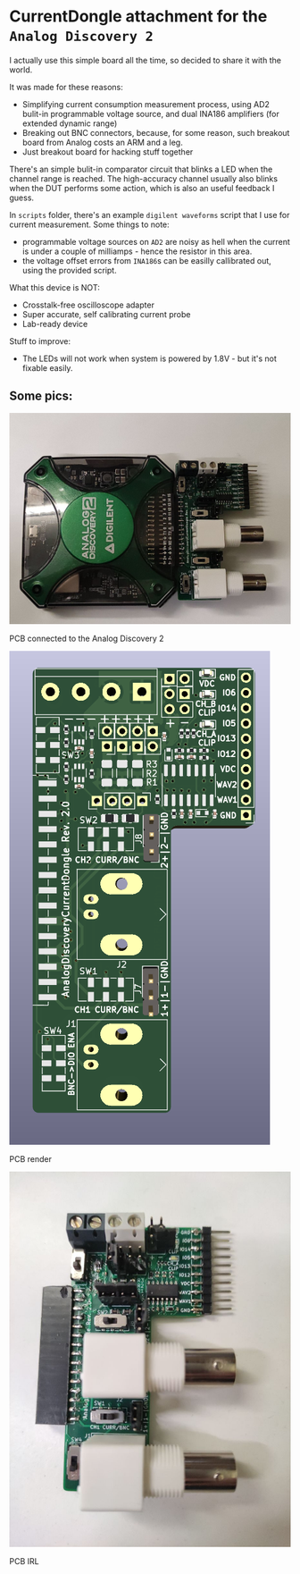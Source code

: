 # CurrentDongle attachment for the `Analog Discovery 2`

I actually use this simple board all the time, so decided to share it with the world.

It was made for these reasons:
* Simplifying current consumption measurement process, using AD2 bulit-in programmable voltage source, and dual INA186 amplifiers (for extended dynamic range)
* Breaking out BNC connectors, because, for some reason, such breakout board from Analog costs an ARM and a leg.
* Just breakout board for hacking stuff together

There's an simple bulit-in comparator circuit that blinks a LED when the channel range is reached. The high-accuracy channel usually also blinks when the DUT performs some action, which is also an useful feedback I guess.

In `scripts` folder, there's an example `digilent waveforms` script that I use for current measurement. Some things to note:
* programmable voltage sources on `AD2` are noisy as hell when the current is under a couple of milliamps - hence the resistor in this area.
* the voltage offset errors from `INA186`s can be easilly callibrated out, using the provided script.


What this device is NOT:
* Crosstalk-free oscilloscope adapter
* Super accurate, self calibrating current probe
* Lab-ready device

Stuff to improve:
* The LEDs will not work when system is powered by 1.8V - but it's not fixable easily.

## Some pics:

![Render](Imgs/photo.jpg)

PCB connected to the Analog Discovery 2

![Render](Imgs/CurrentDongle.png)

PCB render

![Render](Imgs/photo2.jpg)

PCB IRL



